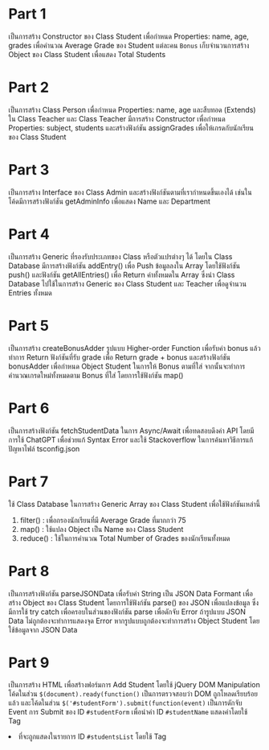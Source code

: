 # Part 1
เป็นการสร้าง Constructor ของ Class Student เพื่อกำหนด Properties: name, age, grades
เพื่อคำนวณ Average Grade ของ Student แต่ละคน
`Bonus` เก็บจำนวนการสร้าง Object ของ Class Student เพื่อแสดง Total Students

# Part 2
เป็นการสร้าง Class Person เพื่อกำหนด Properties: name, age และสืบทอด (Extends) ใน Class Teacher
และ Class Teacher มีการสร้าง Constructor เพื่อกำหนด Properties: subject, students
และสร้างฟังก์ชัน assignGrades เพื่อให้เกรดกับนักเรียน ของ Class Student

# Part 3
เป็นการสร้าง Interface ของ Class Admin และสร้างฟังก์ชันตามที่เรากำหนดขึ้นเองได้
เช่นในโค้ดมีการสร้างฟังก์ชัน getAdminInfo เพื่อแสดง Name และ Department

# Part 4
เป็นการสร้าง Generic ที่รองรับประเภทของ Class หรือตัวแปรต่างๆ ได้ โดยใน Class Database
มีการสร้างฟังก์ชัน addEntry() เพื่อ Push ข้อมูลลงใน Array โดยใช้ฟังก์ชัน push()
และฟังก์ชัน getAllEntries() เพื่อ Return ค่าทั้งหมดใน Array
ซึ่งนำ Class Database ไปใช้ในการสร้าง Generic ของ Class Student และ Teacher เพื่อดูจำนวน Entries ทั้งหมด

# Part 5
เป็นการสร้าง createBonusAdder รูปแบบ Higher-order Function เพื่อรับค่า bonus แล้วทำการ Return ฟังก์ชันที่รับ grade เพื่อ Return grade + bonus
และสร้างฟังก์ชัน bonusAdder เพื่อกำหนด Object Student ในการให้ Bonus ตามที่ใส่ จากนั้นจะทำการคำนวณเกรดใหม่ทั้งหมดตาม Bonus ที่ใส่
โดยการใช้ฟังก์ชัน map()

# Part 6
เป็นการสร้างฟังก์ชัน fetchStudentData ในการ Async/Await เพื่อทดสอบดึงค่า API
โดยมีการใช้ ChatGPT เพื่อช่วยแก้ Syntax Error และใช้ Stackoverflow ในการค้นหาวิธีการแก้ปัญหาไฟล์ tsconfig.json

# Part 7
ใช้ Class Database ในการสร้าง Generic Array ของ Class Student เพื่อใช้ฟังก์ชันเหล่านี้
1. filter() : เพื่อกรองนักเรียนที่มี Average Grade ที่มากกว่า 75
2. map() : ใช้แปลง Object เป็น Name ของ Class Student
3. reduce() : ใช้ในการคำนวณ Total Number of Grades ของนักเรียนทั้งหมด

# Part 8
เป็นการสร้างฟังก์ชัน parseJSONData เพื่อรับค่า String เป็น JSON Data Formant เพื่อสร้าง Object ของ Class Student
โดยการใช้ฟังก์ชัน parse() ของ JSON เพื่อแปลงข้อมูล ซึ่งมีการใช้ try catch เพื่อครอบในส่วนของฟังก์ชัน parse เพื่อดักจับ Error
ถ้ารูปแบบ JSON Data ไม่ถูกต้องจะทำการแสดงจุด Error หากรูปแบบถูกต้องจะทำการสร้าง Object Student โดยใช้ข้อมูลจาก JSON Data

# Part 9
เป็นการสร้าง HTML เพื่อสร้างฟอร์มการ Add Student โดยใช้ jQuery DOM Manipulation
โค้ดในส่วน `$(document).ready(function()` เป็นการตรวจสอบว่า DOM ถูกโหลดเรียบร้อยแล้ว
และโค้ดในส่วน `$('#studentForm').submit(function(event)` เป็นการดักจับ Event การ Submit ของ ID `#studentForm`
เพื่อนำค่า ID `#studentName` แสดงค่าโดยใช้ Tag <li> ที่จะถูกแสดงในรายการ ID `#studentsList` โดยใช้ Tag <ul>